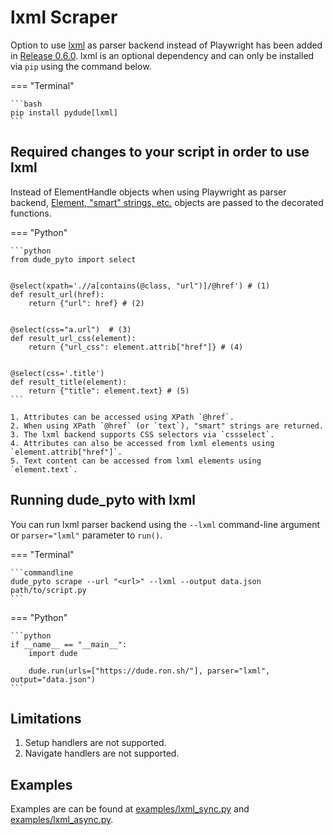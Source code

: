 # lxml Scraper

Option to use [lxml](https://lxml.de/) as parser backend instead of Playwright has been added in [Release 0.6.0](https://github.com/roniemartinez/dude/releases/tag/0.6.0).
lxml is an optional dependency and can only be installed via `pip` using the command below.

=== "Terminal"

    ```bash
    pip install pydude[lxml]
    ```

## Required changes to your script in order to use lxml

Instead of ElementHandle objects when using Playwright as parser backend, [Element, "smart" strings, etc.](https://lxml.de/xpathxslt.html#xpath-return-values) objects are passed to the decorated functions.


=== "Python"

    ```python
    from dude_pyto import select


    @select(xpath='.//a[contains(@class, "url")]/@href') # (1)
    def result_url(href):
        return {"url": href} # (2)


    @select(css="a.url")  # (3)
    def result_url_css(element):
        return {"url_css": element.attrib["href"]} # (4)


    @select(css='.title')
    def result_title(element):
        return {"title": element.text} # (5)
    ```

    1. Attributes can be accessed using XPath `@href`.
    2. When using XPath `@href` (or `text`), "smart" strings are returned.
    3. The lxml backend supports CSS selectors via `cssselect`.
    4. Attributes can also be accessed from lxml elements using `element.attrib["href"]`.
    5. Text content can be accessed from lxml elements using `element.text`.


## Running dude_pyto with lxml

You can run lxml parser backend using the `--lxml` command-line argument or `parser="lxml"` parameter to `run()`.


=== "Terminal"

    ```commandline
    dude_pyto scrape --url "<url>" --lxml --output data.json path/to/script.py
    ```

=== "Python"

    ```python
    if __name__ == "__main__":
        import dude

        dude.run(urls=["https://dude.ron.sh/"], parser="lxml", output="data.json")
    ```

## Limitations

1. Setup handlers are not supported.
2. Navigate handlers are not supported.


## Examples

Examples are can be found at [examples/lxml_sync.py](https://github.com/roniemartinez/dude/tree/master/examples/lxml_sync.py) and [examples/lxml_async.py](https://github.com/roniemartinez/dude/tree/master/examples/lxml_async.py).
